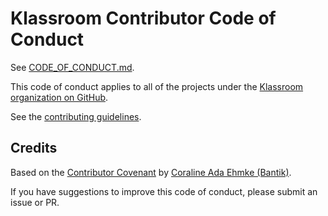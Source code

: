 # Klassroom Contributor Code of Conduct

See [CODE_OF_CONDUCT.md](https://github.com/Klassroom/code-of-conduct/blob/master/CODE-OF-CONDUCT.md).

This code of conduct applies to all of the projects under the [Klassroom organization on GitHub](https://github.com/orgs/Klassroom/).

See the [contributing guidelines](https://github.com/Klassroom/klassroom/blob/master/CONTRIBUTING.md).

## Credits

Based on the [Contributor Covenant](https://github.com/Bantik/contributor_covenant) by [Coraline Ada Ehmke (Bantik)](https://github.com/Bantik).

If you have suggestions to improve this code of conduct, please submit an issue or PR.
